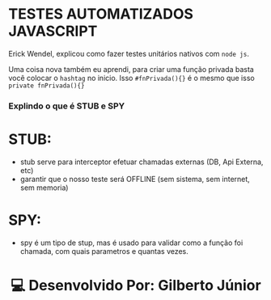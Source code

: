 # TESTES AUTOMATIZADOS JAVASCRIPT

Erick Wendel, explicou como fazer testes unitários nativos com `node js`. 

Uma coisa nova também eu aprendi, para criar uma função privada basta você colocar o `hashtag` no inicio. Isso `#fnPrivada(){}` é o mesmo que isso `private fnPrivada(){}`

### Explindo o que é STUB e SPY
# STUB:
  - stub serve para interceptor efetuar chamadas externas (DB, Api Externa, etc)
  - garantir que o nosso teste será OFFLINE (sem sistema, sem internet, sem memoria)

# SPY:
  - spy é um tipo de stup, mas é usado para validar como a função foi chamada, com quais parametros e quantas vezes.

<h1 align="center">💻 Desenvolvido Por: Gilberto Júnior</h1>